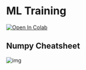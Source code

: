 # ML Training
[![Open In Colab](https://colab.research.google.com/assets/colab-badge.svg)](https://colab.research.google.com/github/shailooz/MLTraining)
## Numpy Cheatsheet
![img](https://user-images.githubusercontent.com/33957927/91626784-c6246f00-e9cf-11ea-8934-34274edc955d.JPG)
